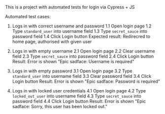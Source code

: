 This is a project with automated tests for login via Cypress + JS

Automated test cases:

1. Logs in with correct username and password
    1.1 Open login page
    1.2 Type `standard_user` into username field
    1.3 Type `secret_sauce` into password field
    1.4 Click Login button
    Expected result: Redirecred to home page, authorised with given user

2. Logs in with empty username
    2.1 Open login page
    2.2 Clear username field
    2.3 Type `secret_sauce` into password field
    2.4 Click Login button
    Result: Error is shown "Epic sadface: Username is required"

3. Logs in with empty password
    3.1 Open login page
    3.2 Type `standard_user` into username field
    3.3 Clear password field
    3.4 Click Login button
    Result: Error is shown "Epic sadface: Password is required"

4. Logs in with locked user credentials
    4.1 Open login page
    4.2 Type `locked_out_user` into username field
    4.3 Type `secret_sauce` into password field
    4.4 Click Login button
    Result: Error is shown "Epic sadface: Sorry, this user has been locked out."
